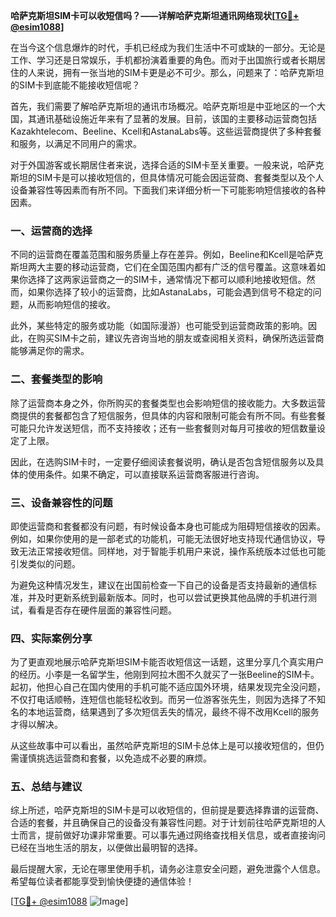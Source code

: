 **哈萨克斯坦SIM卡可以收短信吗？——详解哈萨克斯坦通讯网络现状[[TG💪+ @esim1088](https://t.me/s/esim1088)]**

在当今这个信息爆炸的时代，手机已经成为我们生活中不可或缺的一部分。无论是工作、学习还是日常娱乐，手机都扮演着重要的角色。而对于出国旅行或者长期居住的人来说，拥有一张当地的SIM卡更是必不可少。那么，问题来了：哈萨克斯坦的SIM卡到底能不能接收短信呢？

首先，我们需要了解哈萨克斯坦的通讯市场概况。哈萨克斯坦是中亚地区的一个大国，其通讯基础设施近年来有了显著的发展。目前，该国的主要移动运营商包括Kazakhtelecom、Beeline、Kcell和AstanaLabs等。这些运营商提供了多种套餐和服务，以满足不同用户的需求。

对于外国游客或长期居住者来说，选择合适的SIM卡至关重要。一般来说，哈萨克斯坦的SIM卡是可以接收短信的，但具体情况可能会因运营商、套餐类型以及个人设备兼容性等因素而有所不同。下面我们来详细分析一下可能影响短信接收的各种因素。

### 一、运营商的选择

不同的运营商在覆盖范围和服务质量上存在差异。例如，Beeline和Kcell是哈萨克斯坦两大主要的移动运营商，它们在全国范围内都有广泛的信号覆盖。这意味着如果你选择了这两家运营商之一的SIM卡，通常情况下都可以顺利地接收短信。然而，如果你选择了较小的运营商，比如AstanaLabs，可能会遇到信号不稳定的问题，从而影响短信的接收。

此外，某些特定的服务或功能（如国际漫游）也可能受到运营商政策的影响。因此，在购买SIM卡之前，建议先咨询当地的朋友或查阅相关资料，确保所选运营商能够满足你的需求。

### 二、套餐类型的影响

除了运营商本身之外，你所购买的套餐类型也会影响短信的接收能力。大多数运营商提供的套餐都包含了短信服务，但具体的内容和限制可能会有所不同。有些套餐可能只允许发送短信，而不支持接收；还有一些套餐则对每月可接收的短信数量设定了上限。

因此，在选购SIM卡时，一定要仔细阅读套餐说明，确认是否包含短信服务以及具体的使用条件。如果不确定，可以直接联系运营商客服进行咨询。

### 三、设备兼容性的问题

即使运营商和套餐都没有问题，有时候设备本身也可能成为阻碍短信接收的因素。例如，如果你使用的是一部老式的功能机，可能无法很好地支持现代通信协议，导致无法正常接收短信。同样地，对于智能手机用户来说，操作系统版本过低也可能引发类似的问题。

为避免这种情况发生，建议在出国前检查一下自己的设备是否支持最新的通信标准，并及时更新系统到最新版本。同时，也可以尝试更换其他品牌的手机进行测试，看看是否存在硬件层面的兼容性问题。

### 四、实际案例分享

为了更直观地展示哈萨克斯坦SIM卡能否收短信这一话题，这里分享几个真实用户的经历。小李是一名留学生，他刚到阿拉木图不久就买了一张Beeline的SIM卡。起初，他担心自己在国内使用的手机可能不适应国外环境，结果发现完全没问题，不仅打电话顺畅，连短信也能轻松收到。而另一位游客张先生，则因为选择了不知名的本地运营商，结果遇到了多次短信丢失的情况，最终不得不改用Kcell的服务才得以解决。

从这些故事中可以看出，虽然哈萨克斯坦的SIM卡总体上是可以接收短信的，但仍需谨慎挑选运营商和套餐，以免造成不必要的麻烦。

### 五、总结与建议

综上所述，哈萨克斯坦的SIM卡是可以收短信的，但前提是要选择靠谱的运营商、合适的套餐，并且确保自己的设备没有兼容性问题。对于计划前往哈萨克斯坦的人士而言，提前做好功课非常重要。可以事先通过网络查找相关信息，或者直接询问已经在当地生活的朋友，以便做出最明智的选择。

最后提醒大家，无论在哪里使用手机，请务必注意安全问题，避免泄露个人信息。希望每位读者都能享受到愉快便捷的通信体验！

[[TG💪+ @esim1088](https://t.me/s/esim1088) ![Image](https://i.postimg.cc/4NQfJmqS/Snipaste-2025-05-13-00-14-12.png)]